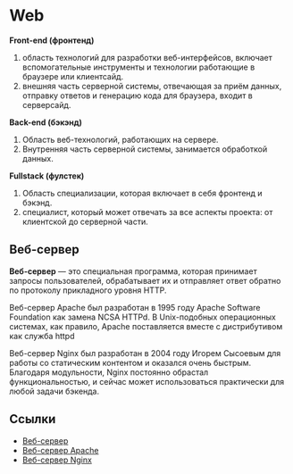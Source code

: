 # Web

**Front-end (фронтенд)**

1. область технологий для разработки веб-интерфейсов, включает вспомогательные инструменты и технологии работающие в браузере или клиентсайд.
2. внешняя часть серверной системы, отвечающая за приём данных, отправку ответов и генерацию кода для браузера, входит в серверсайд.

**Back-end (бэкэнд)**

1. Область веб-технологий, работающих на сервере.
2. Внутренняя часть серверной системы, занимается обработкой данных.

**Fullstack (фулстек)**

1. Область специализации, которая включает в себя фронтенд и бэкэнд.
2. специалист, который может отвечать за все аспекты проекта: от клиентской до серверной части.

## Веб-сервер

**Веб-сервер** — это специальная программа, которая принимает запросы пользователей, обрабатывает их и отправляет ответ обратно по протоколу прикладного уровня HTTP.

Веб-сервер Apache был разработан в 1995 году Apache Software Foundation как замена NCSA HTTPd. В Unix-подобных операционных системах, как правило, Apache поставляется вместе с дистрибутивом как служба httpd

Веб-сервер Nginx был разработан в 2004 году Игорем Сысоевым для работы со статическим контентом и оказался очень быстрым. Благодаря модульности, Nginx постоянно обрастал функциональностью, и сейчас может использоваться практически для любой задачи бэкенда.

## Ссылки

* [Веб-сервер](https://doka.guide/tools/web-server/)
* [Веб-сервер Apache](https://doka.guide/tools/apache-web-server/)
* [Веб-сервер Nginx](https://doka.guide/tools/nginx-web-server/)
